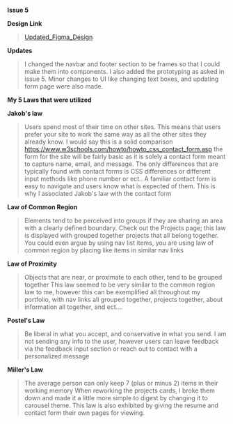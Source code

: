 **Issue 5**

**Design Link**
>[Updated_Figma_Design](https://www.figma.com/file/Bch3fGz38wmGXJUL9rve55/Clif's-Wireframe-Design?t=5PDaq1Z5uM9ZzqsT-6)

**Updates**
> I changed the navbar and footer section to be frames so that I could make them into components. I also added the prototyping as asked in issue 5. Minor changes to UI 
like changing text boxes, and updating form page were also made.  

**My 5 Laws that were utilized**

**Jakob's law**
 > Users spend most of their time on other sites. This means that users prefer your site to work the same way as all the other sites they already know.
 > I would say this is a solid comparison https://www.w3schools.com/howto/howto_css_contact_form.asp the form for the site will be fairly basic as it is solely a contact form meant to capture name, email, and message. The only differences that are typically found with contact forms is CSS differences or different input methods like phone number or ect.. A familiar contact form is easy to navigate and users know what is expected of them. This is why I associated Jakob's law with the contact form

**Law of Common Region**
 > Elements tend to be perceived into groups if they are sharing an area with a clearly defined boundary.
 > Check out the Projects page; this law is displayed with grouped together projects that all belong together. You could even argue by using nav list items,
you are using law of common region by placing like items in similar nav links

 **Law of Proximity**
 > Objects that are near, or proximate to each other, tend to be grouped together
 > This law seemed to be very similar to the common region law to me, however this can be exemplified all throughout my portfolio, with nav links all grouped together, projects together, about information all together, and ect....

 **Postel's Law**
 > Be liberal in what you accept, and conservative in what you send.
 > I am not sending any info to the user, however users can leave feedback via the feedback input section or reach out to contact with a personalized message

 **Miller's Law**
 > The average person can only keep 7 (plus or minus 2) items in their working memory
 > When reworking the projects cards, I broke them down and made it a little more simple to digest by changing it to carousel theme. This law is also exhibited by giving the resume and contact form their own pages for viewing. 

